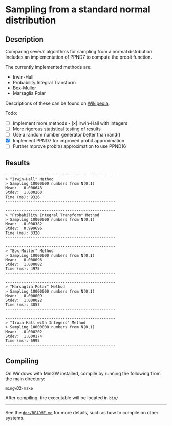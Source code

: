 # Sampling from a standard normal distribution

## Description
Comparing several algorithms for sampling from a normal distribution. Includes an implementation of PPND7 to compute the probit function.

The currently implemented methods are:
- Irwin-Hall
- Probability Integral Transform
- Box-Muller
- Marsaglia Polar

Descriptions of these can be found on [Wikipedia](https://en.wikipedia.org/wiki/Normal_distribution#Generating_values_from_normal_distribution).

Todo:
- [ ] Implement more methods
      - [x] Irwin-Hall with integers
- [ ] More rigorous statistical testing of results
- [ ] Use a random number generator better than rand()
- [x] Implement PPND7 for improved probit approximation
- [ ] Further mprove probit() approximation to use PPND16

## Results

```
------------------------------------------------
> "Irwin-Hall" Method
> Sampling 10000000 numbers from N(0,1)
Mean:   0.000643
Stdev:  1.000260
Time (ms): 9326
------------------------------------------------

------------------------------------------------
> "Probability Integral Transform" Method
> Sampling 10000000 numbers from N(0,1)
Mean:  -0.000382
Stdev:  0.999696
Time (ms): 3320
------------------------------------------------

------------------------------------------------
> "Box-Muller" Method
> Sampling 10000000 numbers from N(0,1)
Mean:   0.000096
Stdev:  1.000082
Time (ms): 4975
------------------------------------------------

------------------------------------------------
> "Marsaglia Polar" Method
> Sampling 10000000 numbers from N(0,1)
Mean:   0.000009
Stdev:  1.000022
Time (ms): 3057
------------------------------------------------

------------------------------------------------
> "Irwin-Hall with Integers" Method
> Sampling 10000000 numbers from N(0,1)
Mean:  -0.000202
Stdev:  1.000174
Time (ms): 6995
------------------------------------------------
```

## Compiling
On Windows with MinGW installed, compile by running the following from the main directory:
```
mingw32-make
```
After compiling, the executable will be located in `bin/`

---
See the [`doc/README.md`](doc/README.md) for more details, such as how to compile on other systems.